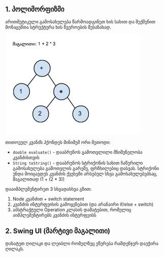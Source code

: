 ## 1. პოლიმორფიზმი

არითმეტიკული გამოსახულება წარმოადგინეთ ხის სახით და შექმენით მონაცემთა სტრუქტურა ხის წვეროების შესანახად.

![example.png](example.png)

თითოეულ კვანძს ჰქონდეს მინიმუმ ორი მეთოდი:

- `double evaluate()` - დააბრუნოს გამოთვლილი მნიშვნელობა კვანძისთვის
- `String toString()` - დააბრუნოს სტრიქონის სახით ჩაწერილი გამოსახულება გამოთვლის გარეშე, ფრჩხილებიც დასვას. სტრიქონი უნდა მოიცავდეს კვანძის ქვეხეში არსებულ სხვა გამოსახულებებსაც, მაგალითად (1 + (2 \* 3))

დააიმპლემენტირეთ 3 სხვადასხვა გზით:
1. Node კვანძით + switch statement
2. კვანძის ინტერფეისის გამოყენებით (და არანაირი if/else + switch)
3. აბსტრაქტული Operation კლასის დამატებით, რომელიც აიმპლემენტირებს კვანძის ინტერფეისს

## 2. Swing UI (მარტივი მაგალითი)

დახატეთ ღილაკი და ლეიბლი რომელზეც ეწერება რამდენჯერ დაეჭირა ღილაკს.